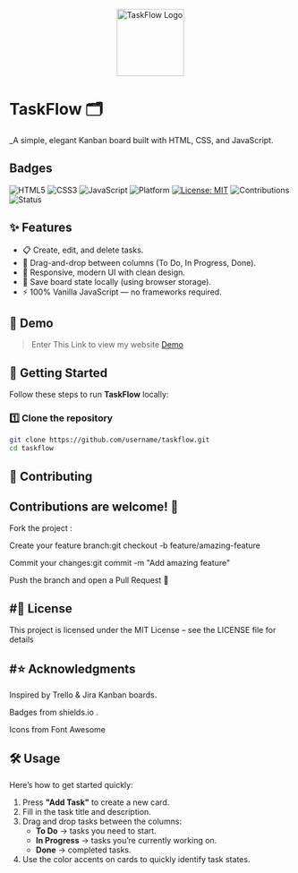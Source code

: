 
<p align="center">
  <img src="https://cdn-icons-png.flaticon.com/512/2910/2910768.png" alt="TaskFlow Logo" width="120"/>
</p>

# TaskFlow 🗂️  
_A simple, elegant Kanban board built with HTML, CSS, and JavaScript.



## Badges
![HTML5](https://img.shields.io/badge/HTML5-E34F26?logo=html5&logoColor=white)
![CSS3](https://img.shields.io/badge/CSS3-1572B6?logo=css3&logoColor=white)
![JavaScript](https://img.shields.io/badge/JavaScript-F7DF1E?logo=javascript&logoColor=black)
![Platform](https://img.shields.io/badge/Platform-Web-lightgrey)
[![License: MIT](https://img.shields.io/badge/License-MIT-green.svg)](https://choosealicense.com/licenses/mit/)
![Contributions](https://img.shields.io/badge/Contributions-Welcome-orange)
![Status](https://img.shields.io/badge/Status-Active-success)



## ✨ Features
- 📋 Create, edit, and delete tasks.  
- 📌 Drag-and-drop between columns (To Do, In Progress, Done).  
- 🎨 Responsive, modern UI with clean design.  
- 💾 Save board state locally (using browser storage).  
- ⚡ 100% Vanilla JavaScript — no frameworks required.  


## 📸 Demo

>Enter This Link to view my website [Demo](https://aiman-enginner.github.io/TasksFlow/)

## 🚀 Getting Started

Follow these steps to run **TaskFlow** locally:

### 1️⃣ Clone the repository
```bash
git clone https://github.com/username/taskflow.git
cd taskflow
```

## 🤝 Contributing

Contributions are welcome! 🚀
-
Fork the project :

Create your feature branch:git checkout -b feature/amazing-feature

Commit your changes:git commit -m "Add amazing feature"


Push the branch and open a Pull Request 🎉



#📜 License
-
This project is licensed under the MIT License – see the LICENSE
 file for details


#⭐ Acknowledgments
-
Inspired by Trello & Jira Kanban boards.

Badges from shields.io
.

Icons from Font Awesome




## 🛠️ Usage

Here’s how to get started quickly:

1. Press **"Add Task"** to create a new card.  
2. Fill in the task title and description.  
3. Drag and drop tasks between the columns:  
   - **To Do** → tasks you need to start.  
   - **In Progress** → tasks you’re currently working on.  
   - **Done** → completed tasks.  
4. Use the color accents on cards to quickly identify task states.  
